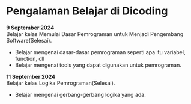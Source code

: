 # Pengalaman Belajar di Dicoding

**9 September 2024**  
Belajar kelas Memulai Dasar Pemrograman untuk Menjadi Pengembang Software(Selesai).
* Belajar mengenai dasar-dasar pemrograman seperti apa itu variabel, function, dll
* Belajar mengenai tools yang dapat digunakan untuk pemrograman.

**11 September 2024**  
Belajar kelas Logika Pemrograman(Selesai).
* Belajar mengenai gerbang-gerbang logika yang ada.

